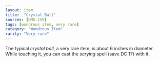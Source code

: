 ```yaml
---
layout: item
title:  "Crystal Ball"
sources: [DMG.159]
tags: [wondrous item, very rare]
category: "Wondrous Item"
rarity: "Very rare"
---
```


The typical *crystal ball*, a very rare item, is about 6 inches in diameter. While touching it, you can cast the *scrying* spell (save DC 17) with it.